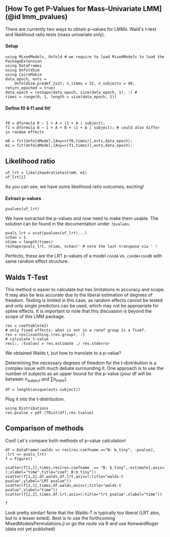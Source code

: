 ## [How To get P-Values for Mass-Univariate LMM](@id lmm_pvalues)    
There are currently two ways to obtain p-values for LMMs: Wald's t-test and likelihood ratio tests (mass univariate only).

#### Setup
```@example Main
using MixedModels, Unfold # we require to load MixedModels to load the PackageExtension
using DataFrames
using UnfoldSim
using CairoMakie
data_epoch, evts =
    UnfoldSim.predef_2x2(; n_items = 52, n_subjects = 40, return_epoched = true)
data_epoch = reshape(data_epoch, size(data_epoch, 1), :) # 
times = range(0, 1, length = size(data_epoch, 1))
```

#### Define f0 & f1 and fit!
```@example Main

f0 = @formula 0 ~ 1 + A + (1 + A | subject);
f1 = @formula 0 ~ 1 + A + B + (1 + A | subject); # could also differ in random effects
            
m0 = fit(UnfoldModel,[Any=>(f0,times)],evts,data_epoch);
m1 = fit(UnfoldModel,[Any=>(f1,times)],evts,data_epoch);

```

## Likelihood ratio
```@example Main
uf_lrt = likelihoodratiotest(m0, m1)
uf_lrt[1]
```
As you can see, we have some likelihood ratio outcomes, exciting!

#### Extract p-values
```@example Main
pvalues(uf_lrt)
```
We have extracted the p-values and now need to make them usable.     The solution can be found in the documentation under `?pvalues`.
```@example Main
pvals_lrt = vcat(pvalues(uf_lrt)...)
nchan = 1
ntime = length(times)
reshape(pvals_lrt, ntime, nchan)' # note the last transpose via ' !
```

Perfecto, these are the LRT p-values of a model `condA` vs. `condA+condB` with same random effect structure.

## Walds T-Test
This method is easier to calculate but has limitations in accuracy and scope. It may also be less accurate due to the liberal estimation of degrees of freedom. Testing is limited in this case, as random effects cannot be tested and only single predictors can be used, which may not be appropriate for spline effects. It is important to note that this discussion is beyond the scope of this LMM package. 

```@example Main
res = coeftable(m1)
# only fixed effects: what is not in a ranef group is a fixef.
res = res[isnothing.(res.group), :] 
# calculate t-value
res[:, :tvalue] = res.estimate ./ res.stderror
``` 

We obtained Walds t, but how to translate to a p-value?

Determining the necessary degrees of freedom for the t-distribution is a complex issue with much debate surrounding it. 
One approach is to use the number of subjects as an upper bound for the p-value (your df will be between $n_{subject}$ and $\sum{n_{trials}}$).

```@example Main
df = length(unique(evts.subject))
```
Plug it into the t-distribution. 

```@example Main
using Distributions
res.pvalue = pdf.(TDist(df),res.tvalue)
```

## Comparison of methods
Cool! Let's compare both methods of p-value calculation!
```@example Main
df = DataFrame(:walds => res[res.coefname.=="B: b_tiny", :pvalue], :lrt => pvals_lrt)
f = Figure()

scatter(f[1,1],times,res[res.coefname .== "B: b_tiny",:estimate],axis=(;xlabel="time",title="coef: B:b_tiny"))
scatter(f[1,2],df.walds,df.lrt,axis=(;title="walds-t pvalue",ylabel="LRT pvalue"))
scatter(f[2,1],times,df.walds,axis=(;title="walds-t pvalue",xlabel="time"))
scatter(f[2,2],times,df.lrt,axis=(;title="lrt pvalue",xlabel="time"))

f
``` 
Look pretty similar! Note that the Walds-T is typically too liberal (LRT also, but to a lesser exted). Best is to use the forthcoming MixedModelsPermutations.jl or go the route via R and use KenwardRoger (data not yet published)

